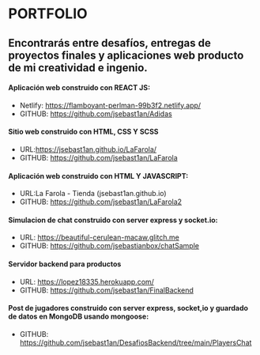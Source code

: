 # PORTFOLIO
## Encontrarás entre desafíos, entregas de proyectos finales y aplicaciones web producto de mi creatividad e ingenio.

#### Aplicación web construido con REACT JS:
- Netlify: https://flamboyant-perlman-99b3f2.netlify.app/
- GITHUB: https://github.com/jsebast1an/Adidas

#### Sitio web construido con HTML, CSS Y SCSS
- URL:https://jsebast1an.github.io/LaFarola/
- GITHUB: https://github.com/jsebast1an/LaFarola

#### Aplicación web construido con HTML Y JAVASCRIPT:
- URL:La Farola - Tienda (jsebast1an.github.io)
- GITHUB: https://github.com/jsebast1an/LaFarola2

#### Simulacion de chat construido con server express y socket.io:
- URL: https://beautiful-cerulean-macaw.glitch.me
- GITHUB: https://github.com/jsebastianbox/chatSample

#### Servidor backend para productos
- URL: https://lopez18335.herokuapp.com/
- GITHUB: https://github.com/jsebast1an/FinalBackend

#### Post de jugadores construido con server express, socket,io y guardado de datos en MongoDB usando mongoose:
- GITHUB: https://github.com/jsebast1an/DesafiosBackend/tree/main/PlayersChat






